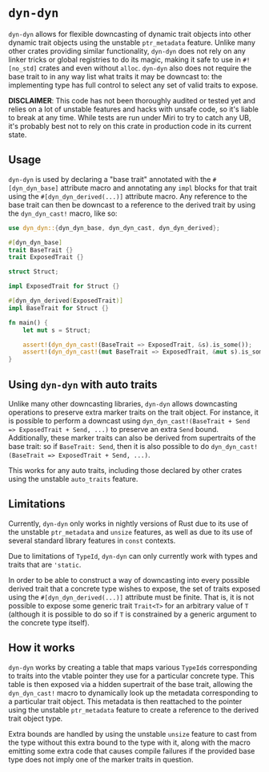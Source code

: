 # `dyn-dyn`

`dyn-dyn` allows for flexible downcasting of dynamic trait objects into other dynamic trait objects using the unstable `ptr_metadata` feature. Unlike many other crates providing similar functionality, `dyn-dyn` does not rely on any linker tricks or global registries to do its magic, making it safe to use in `#![no_std]` crates and even without `alloc`. `dyn-dyn` also does not require the base trait to in any way list what traits it may be downcast to: the implementing type has full control to select any set of valid traits to expose.

**DISCLAIMER**: This code has not been thoroughly audited or tested yet and relies on a lot of unstable features and hacks with unsafe code, so it's liable to break at any time. While tests are run under Miri to try to catch any UB, it's probably best not to rely on this crate in production code in its current state.

## Usage

`dyn-dyn` is used by declaring a "base trait" annotated with the `#[dyn_dyn_base]` attribute macro and annotating any `impl` blocks for that trait using the `#[dyn_dyn_derived(...)]` attribute macro. Any reference to the base trait can then be downcast to a reference to the derived trait by using the `dyn_dyn_cast!` macro, like so: 

```rust
use dyn_dyn::{dyn_dyn_base, dyn_dyn_cast, dyn_dyn_derived};

#[dyn_dyn_base]
trait BaseTrait {}
trait ExposedTrait {}

struct Struct;

impl ExposedTrait for Struct {}

#[dyn_dyn_derived(ExposedTrait)]
impl BaseTrait for Struct {}

fn main() {
    let mut s = Struct;

    assert!(dyn_dyn_cast!(BaseTrait => ExposedTrait, &s).is_some());
    assert!(dyn_dyn_cast!(mut BaseTrait => ExposedTrait, &mut s).is_some());
}
```

## Using `dyn-dyn` with auto traits

Unlike many other downcasting libraries, `dyn-dyn` allows downcasting operations to preserve extra marker traits on the trait object. For instance, it is possible to perform a downcast using `dyn_dyn_cast!(BaseTrait + Send => ExposedTrait + Send, ...)` to preserve an extra `Send` bound. Additionally, these marker traits can also be derived from supertraits of the base trait: so if `BaseTrait: Send`, then it is also possible to do `dyn_dyn_cast!(BaseTrait => ExposedTrait + Send, ...)`.

This works for any auto traits, including those declared by other crates using the unstable `auto_traits` feature.

## Limitations

Currently, `dyn-dyn` only works in nightly versions of Rust due to its use of the unstable `ptr_metadata` and `unsize` features, as well as due to its use of several standard library features in `const` contexts.

Due to limitations of `TypeId`, `dyn-dyn` can only currently work with types and traits that are `'static`.

In order to be able to construct a way of downcasting into every possible derived trait that a concrete type wishes to expose, the set of traits exposed using the `#[dyn_dyn_derived(...)]` attribute must be finite. That is, it is not possible to expose some generic trait `Trait<T>` for an arbitrary value of `T` (although it is possible to do so if `T` is constrained by a generic argument to the concrete type itself).

## How it works

`dyn-dyn` works by creating a table that maps various `TypeId`s corresponding to traits into the vtable pointer they use for a particular concrete type. This table is then exposed via a hidden supertrait of the base trait, allowing the `dyn_dyn_cast!` macro to dynamically look up the metadata corresponding to a particular trait object. This metadata is then reattached to the pointer using the unstable `ptr_metadata` feature to create a reference to the derived trait object type.

Extra bounds are handled by using the unstable `unsize` feature to cast from the type without this extra bound to the type with it, along with the macro emitting some extra code that causes compile failures if the provided base type does not imply one of the marker traits in question.
